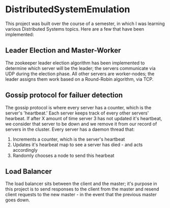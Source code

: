 # DistributedSystemEmulation
This project was built over the course of a semester, in which I was learning various Distributed Systems topics. Here are a few that have been implemented: 

## Leader Election and Master-Worker
The zookeeper leader election algorithm has been implemented to determine which server will be the leader; the servers communicate via UDP during the election phase. 
All other servers are worker-nodes; the leader assigns them work based on a Round-Robin algorithm, via TCP. 

## Gossip protocol for failuer detection
The gossip protocol is where every server has a counter, which is the server's 'heartbeat.' Each server keeps track of every other servers' hearbeat. If after X amount of time server 3 has not updated it's 
heartbeat, we consider that server to be down and we remove it from our record of servers in the cluster. Every server has a daemon thread that:

1) Increments a counter, which is the server's heartbeat 
2) Updates it's hearbeat map to see a server has died - and acts accordingly
3) Randomly chooses a node to send this hearbeat

## Load Balancer
The load balancer sits between the client and the master; it's purpose in this project is to send responses to the client from the master and resend client 
requests to the new master - in the event that the previous master goes down. 

